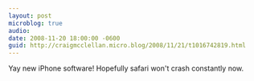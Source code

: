 ```yaml
---
layout: post
microblog: true
audio: 
date: 2008-11-20 18:00:00 -0600
guid: http://craigmcclellan.micro.blog/2008/11/21/t1016742819.html
---
```

Yay new iPhone software!  Hopefully safari won't crash constantly now.
